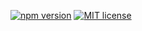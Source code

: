 [![npm version](http://img.shields.io/npm/v/REPO.svg?style=flat)](https://www.npmjs.com/package/@itsmeganeshcse/tiny@1.0.0)
[![MIT license](http://img.shields.io/badge/license-MIT-brightgreen.svg)](http://opensource.org/licenses/MIT)
